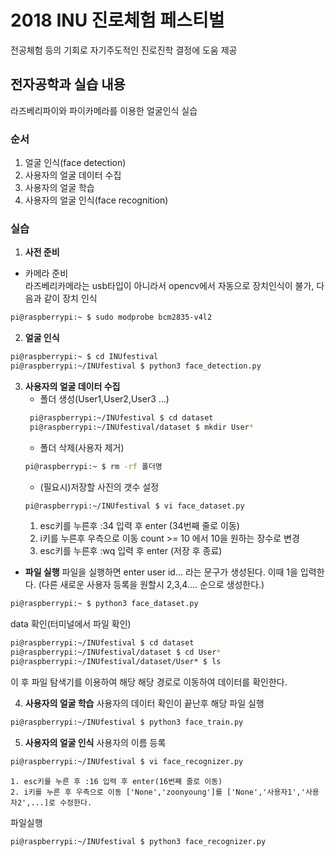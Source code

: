 # 2018 INU 진로체험 페스티벌
전공체험 등의 기회로 자기주도적인 진로진학 결정에 도움 제공
## 전자공학과 실습 내용
라즈베리파이와 파이카메라를 이용한 얼굴인식 실습
### 순서
1. 얼굴 인식(face detection)
1. 사용자의 얼굴 데이터 수집
1. 사용자의 얼굴 학습
1. 사용자의 얼굴 인식(face recognition)
### 실습
1. **사전 준비**<br>
* 카메라 준비<br>
   라즈베리카메라는 usb타입이 아니라서 opencv에서 자동으로 장치인식이 불가, 다음과 같이 장치 인식
```bash
pi@raspberrypi:~ $ sudo modprobe bcm2835-v4l2
```
2. **얼굴 인식**<br>
```bash
pi@raspberrypi:~ $ cd INUfestival
pi@raspberrypi:~/INUfestival $ python3 face_detection.py
```
3. **사용자의 얼굴 데이터 수집**<br>
   * 폴더 생성(User1,User2,User3 ...)
   ```bash
    pi@raspberrypi:~/INUfestival $ cd dataset
    pi@raspberrypi:~/INUfestival/dataset $ mkdir User*
    ```
    * 폴더 삭제(사용자 제거)
    ```bash
    pi@raspberrypi:~ $ rm -rf 폴더명
    ```
    * (필요시)저장할 사진의 갯수 설정
    ```bash
    pi@raspberrypi:~/INUfestival $ vi face_dataset.py
    ```
    1. esc키를 누른후 :34 입력 후 enter (34번째 줄로 이동)
    1. i키를 누른후 우측으로 이동 count >= 10 에서 10을 원하는 장수로 변경
    1. esc키를 누른후 :wq 입력 후 enter (저장 후 종료)<br>

* **파일 실행**
파일을 실행하면 enter user id... 라는 문구가 생성된다. 이때 1을 입력한다.
(다른 새로운 사용자 등록을 원할시 2,3,4.... 순으로 생성한다.)
```bash
pi@raspberrypi:~ $ python3 face_dataset.py
```
data 확인(터미널에서 파일 확인)
```bash
pi@raspberrypi:~/INUfestival $ cd dataset
pi@raspberrypi:~/INUfestival/dataset $ cd User*
pi@raspberrypi:~/INUfestival/dataset/User* $ ls
```
이 후 파일 탐색기를 이용하여 해당 해당 경로로 이동하여 데이터를 확인한다.

4. **사용자의 얼굴 학습**
사용자의 데이터 확인이 끝난후 해당 파일 실행
```bash
pi@raspberrypi:~/INUfestival $ python3 face_train.py
```

5. **사용자의 얼굴 인식**
사용자의 이름 등록
```bash
pi@raspberrypi:~/INUfestival $ vi face_recognizer.py
```
    1. esc키를 누른 후 :16 입력 후 enter(16번째 줄로 이동)
    2. i키를 누른 후 우측으로 이동 ['None','zoonyoung']를 ['None','사용자1','사용자2',...]로 수정한다. 
파일실행
```bash
pi@raspberrypi:~/INUfestival $ python3 face_recognizer.py
```
